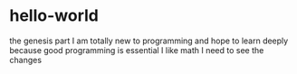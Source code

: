 # hello-world
the genesis part
I am totally new to programming and hope to learn deeply because good programming is essential
I like math
I need to see the changes
